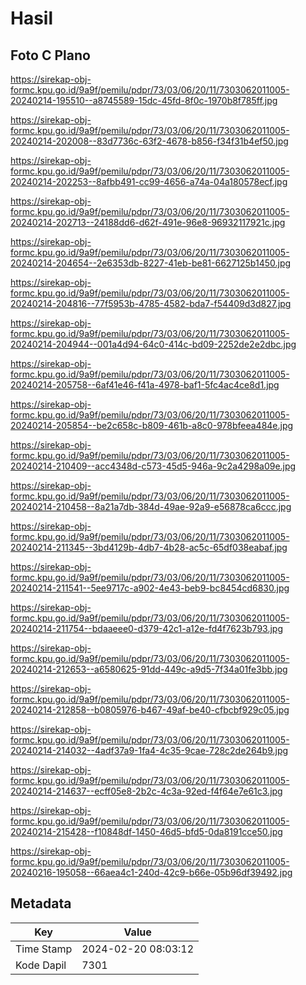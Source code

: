 # Hasil

## Foto C Plano

https://sirekap-obj-formc.kpu.go.id/9a9f/pemilu/pdpr/73/03/06/20/11/7303062011005-20240214-195510--a8745589-15dc-45fd-8f0c-1970b8f785ff.jpg

https://sirekap-obj-formc.kpu.go.id/9a9f/pemilu/pdpr/73/03/06/20/11/7303062011005-20240214-202008--83d7736c-63f2-4678-b856-f34f31b4ef50.jpg

https://sirekap-obj-formc.kpu.go.id/9a9f/pemilu/pdpr/73/03/06/20/11/7303062011005-20240214-202253--8afbb491-cc99-4656-a74a-04a180578ecf.jpg

https://sirekap-obj-formc.kpu.go.id/9a9f/pemilu/pdpr/73/03/06/20/11/7303062011005-20240214-202713--24188dd6-d62f-491e-96e8-96932117921c.jpg

https://sirekap-obj-formc.kpu.go.id/9a9f/pemilu/pdpr/73/03/06/20/11/7303062011005-20240214-204654--2e6353db-8227-41eb-be81-6627125b1450.jpg

https://sirekap-obj-formc.kpu.go.id/9a9f/pemilu/pdpr/73/03/06/20/11/7303062011005-20240214-204816--77f5953b-4785-4582-bda7-f54409d3d827.jpg

https://sirekap-obj-formc.kpu.go.id/9a9f/pemilu/pdpr/73/03/06/20/11/7303062011005-20240214-204944--001a4d94-64c0-414c-bd09-2252de2e2dbc.jpg

https://sirekap-obj-formc.kpu.go.id/9a9f/pemilu/pdpr/73/03/06/20/11/7303062011005-20240214-205758--6af41e46-f41a-4978-baf1-5fc4ac4ce8d1.jpg

https://sirekap-obj-formc.kpu.go.id/9a9f/pemilu/pdpr/73/03/06/20/11/7303062011005-20240214-205854--be2c658c-b809-461b-a8c0-978bfeea484e.jpg

https://sirekap-obj-formc.kpu.go.id/9a9f/pemilu/pdpr/73/03/06/20/11/7303062011005-20240214-210409--acc4348d-c573-45d5-946a-9c2a4298a09e.jpg

https://sirekap-obj-formc.kpu.go.id/9a9f/pemilu/pdpr/73/03/06/20/11/7303062011005-20240214-210458--8a21a7db-384d-49ae-92a9-e56878ca6ccc.jpg

https://sirekap-obj-formc.kpu.go.id/9a9f/pemilu/pdpr/73/03/06/20/11/7303062011005-20240214-211345--3bd4129b-4db7-4b28-ac5c-65df038eabaf.jpg

https://sirekap-obj-formc.kpu.go.id/9a9f/pemilu/pdpr/73/03/06/20/11/7303062011005-20240214-211541--5ee9717c-a902-4e43-beb9-bc8454cd6830.jpg

https://sirekap-obj-formc.kpu.go.id/9a9f/pemilu/pdpr/73/03/06/20/11/7303062011005-20240214-211754--bdaaeee0-d379-42c1-a12e-fd4f7623b793.jpg

https://sirekap-obj-formc.kpu.go.id/9a9f/pemilu/pdpr/73/03/06/20/11/7303062011005-20240214-212653--a6580625-91dd-449c-a9d5-7f34a01fe3bb.jpg

https://sirekap-obj-formc.kpu.go.id/9a9f/pemilu/pdpr/73/03/06/20/11/7303062011005-20240214-212858--b0805976-b467-49af-be40-cfbcbf929c05.jpg

https://sirekap-obj-formc.kpu.go.id/9a9f/pemilu/pdpr/73/03/06/20/11/7303062011005-20240214-214032--4adf37a9-1fa4-4c35-9cae-728c2de264b9.jpg

https://sirekap-obj-formc.kpu.go.id/9a9f/pemilu/pdpr/73/03/06/20/11/7303062011005-20240214-214637--ecff05e8-2b2c-4c3a-92ed-f4f64e7e61c3.jpg

https://sirekap-obj-formc.kpu.go.id/9a9f/pemilu/pdpr/73/03/06/20/11/7303062011005-20240214-215428--f10848df-1450-46d5-bfd5-0da8191cce50.jpg

https://sirekap-obj-formc.kpu.go.id/9a9f/pemilu/pdpr/73/03/06/20/11/7303062011005-20240216-195058--66aea4c1-240d-42c9-b66e-05b96df39492.jpg


## Metadata

| Key        | Value               |
| ---------- | ------------------- |
| Time Stamp | 2024-02-20 08:03:12 |
| Kode Dapil | 7301                |




